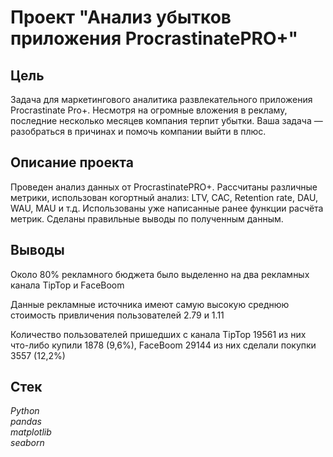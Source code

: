 # Проект "Анализ убытков приложения ProcrastinatePRO+"


## Цель
Задача для маркетингового аналитика развлекательного приложения Procrastinate Pro+. Несмотря на огромные вложения в рекламу, последние несколько месяцев компания терпит убытки. Ваша задача — разобраться в причинах и помочь компании выйти в плюс.

## Описание проекта
Проведен анализ данных от ProcrastinatePRO+.
Рассчитаны различные метрики, использован когортный анализ: LTV, CAC, Retention rate, DAU, WAU, MAU и т.д. Использованы уже написанные ранее функции расчёта метрик. Сделаны правильные выводы по полученным данным.

## Выводы
Около 80% рекламного бюджета было выделенно на два рекламных канала TipTop и FaceBoom

Данные рекламные источника имеют самую высокую среднюю стоимость привличения пользователей 2.79 и 1.11

Количество пользователей пришедших с канала TipTop 19561 из них что-либо купили 1878 (9,6%), FaceBoom 29144 из них сделали покупки 3557 (12,2%)
## Стек
*Python*  
*pandas*  
*matplotlib*  
*seaborn*
